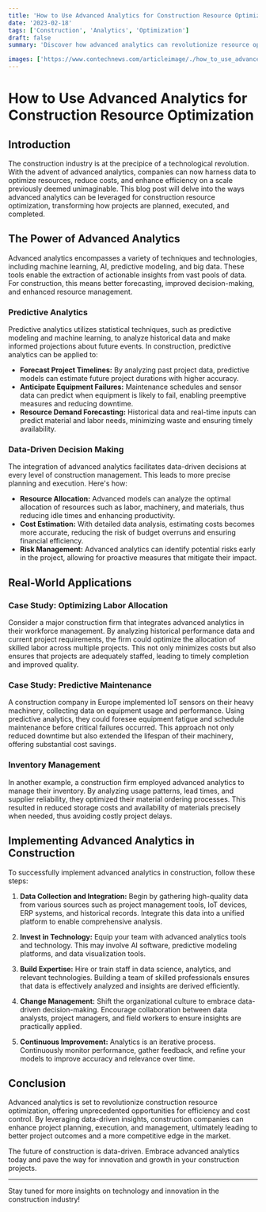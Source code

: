 ```yaml
---
title: 'How to Use Advanced Analytics for Construction Resource Optimization'
date: '2023-02-18'
tags: ['Construction', 'Analytics', 'Optimization']
draft: false
summary: 'Discover how advanced analytics can revolutionize resource optimization in the construction industry, driving efficiency and cost savings like never before.'

images: ['https://www.contechnews.com/articleimage/./how_to_use_advanced_analytics_for_construction_resource_optimization.webp']
---
```


# How to Use Advanced Analytics for Construction Resource Optimization

## Introduction

The construction industry is at the precipice of a technological revolution. With the advent of advanced analytics, companies can now harness data to optimize resources, reduce costs, and enhance efficiency on a scale previously deemed unimaginable. This blog post will delve into the ways advanced analytics can be leveraged for construction resource optimization, transforming how projects are planned, executed, and completed.

## The Power of Advanced Analytics

Advanced analytics encompasses a variety of techniques and technologies, including machine learning, AI, predictive modeling, and big data. These tools enable the extraction of actionable insights from vast pools of data. For construction, this means better forecasting, improved decision-making, and enhanced resource management.

### Predictive Analytics

Predictive analytics utilizes statistical techniques, such as predictive modeling and machine learning, to analyze historical data and make informed projections about future events. In construction, predictive analytics can be applied to:

- **Forecast Project Timelines:** By analyzing past project data, predictive models can estimate future project durations with higher accuracy.
- **Anticipate Equipment Failures:** Maintenance schedules and sensor data can predict when equipment is likely to fail, enabling preemptive measures and reducing downtime.
- **Resource Demand Forecasting:** Historical data and real-time inputs can predict material and labor needs, minimizing waste and ensuring timely availability.

### Data-Driven Decision Making

The integration of advanced analytics facilitates data-driven decisions at every level of construction management. This leads to more precise planning and execution. Here's how:

- **Resource Allocation:** Advanced models can analyze the optimal allocation of resources such as labor, machinery, and materials, thus reducing idle times and enhancing productivity.
- **Cost Estimation:** With detailed data analysis, estimating costs becomes more accurate, reducing the risk of budget overruns and ensuring financial efficiency.
- **Risk Management:** Advanced analytics can identify potential risks early in the project, allowing for proactive measures that mitigate their impact.

## Real-World Applications

### Case Study: Optimizing Labor Allocation

Consider a major construction firm that integrates advanced analytics in their workforce management. By analyzing historical performance data and current project requirements, the firm could optimize the allocation of skilled labor across multiple projects. This not only minimizes costs but also ensures that projects are adequately staffed, leading to timely completion and improved quality.

### Case Study: Predictive Maintenance

A construction company in Europe implemented IoT sensors on their heavy machinery, collecting data on equipment usage and performance. Using predictive analytics, they could foresee equipment fatigue and schedule maintenance before critical failures occurred. This approach not only reduced downtime but also extended the lifespan of their machinery, offering substantial cost savings.

### Inventory Management

In another example, a construction firm employed advanced analytics to manage their inventory. By analyzing usage patterns, lead times, and supplier reliability, they optimized their material ordering processes. This resulted in reduced storage costs and availability of materials precisely when needed, thus avoiding costly project delays.

## Implementing Advanced Analytics in Construction

To successfully implement advanced analytics in construction, follow these steps:

1. **Data Collection and Integration:** Begin by gathering high-quality data from various sources such as project management tools, IoT devices, ERP systems, and historical records. Integrate this data into a unified platform to enable comprehensive analysis.

2. **Invest in Technology:** Equip your team with advanced analytics tools and technology. This may involve AI software, predictive modeling platforms, and data visualization tools.

3. **Build Expertise:** Hire or train staff in data science, analytics, and relevant technologies. Building a team of skilled professionals ensures that data is effectively analyzed and insights are derived efficiently.

4. **Change Management:** Shift the organizational culture to embrace data-driven decision-making. Encourage collaboration between data analysts, project managers, and field workers to ensure insights are practically applied.

5. **Continuous Improvement:** Analytics is an iterative process. Continuously monitor performance, gather feedback, and refine your models to improve accuracy and relevance over time.

## Conclusion

Advanced analytics is set to revolutionize construction resource optimization, offering unprecedented opportunities for efficiency and cost control. By leveraging data-driven insights, construction companies can enhance project planning, execution, and management, ultimately leading to better project outcomes and a more competitive edge in the market.

The future of construction is data-driven. Embrace advanced analytics today and pave the way for innovation and growth in your construction projects.

---

Stay tuned for more insights on technology and innovation in the construction industry!